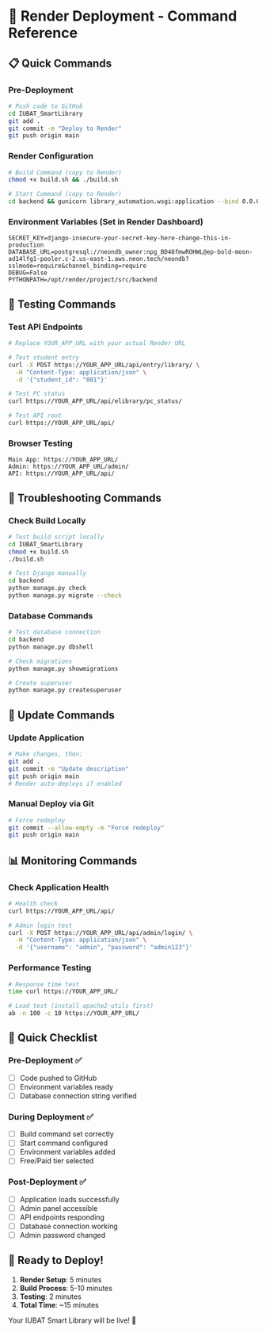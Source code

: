 # 🎯 Render Deployment - Command Reference

## 📋 Quick Commands

### Pre-Deployment
```bash
# Push code to GitHub
cd IUBAT_SmartLibrary
git add .
git commit -m "Deploy to Render"
git push origin main
```

### Render Configuration
```bash
# Build Command (copy to Render)
chmod +x build.sh && ./build.sh

# Start Command (copy to Render)
cd backend && gunicorn library_automation.wsgi:application --bind 0.0.0.0:$PORT
```

### Environment Variables (Set in Render Dashboard)
```
SECRET_KEY=django-insecure-your-secret-key-here-change-this-in-production
DATABASE_URL=postgresql://neondb_owner:npg_BD48fmwROHWL@ep-bold-moon-ad14lfg1-pooler.c-2.us-east-1.aws.neon.tech/neondb?sslmode=require&channel_binding=require
DEBUG=False
PYTHONPATH=/opt/render/project/src/backend
```

## 🧪 Testing Commands

### Test API Endpoints
```bash
# Replace YOUR_APP_URL with your actual Render URL

# Test student entry
curl -X POST https://YOUR_APP_URL/api/entry/library/ \
  -H "Content-Type: application/json" \
  -d '{"student_id": "001"}'

# Test PC status
curl https://YOUR_APP_URL/api/elibrary/pc_status/

# Test API root
curl https://YOUR_APP_URL/api/
```

### Browser Testing
```
Main App: https://YOUR_APP_URL/
Admin: https://YOUR_APP_URL/admin/
API: https://YOUR_APP_URL/api/
```

## 🔧 Troubleshooting Commands

### Check Build Locally
```bash
# Test build script locally
cd IUBAT_SmartLibrary
chmod +x build.sh
./build.sh

# Test Django manually
cd backend
python manage.py check
python manage.py migrate --check
```

### Database Commands
```bash
# Test database connection
cd backend
python manage.py dbshell

# Check migrations
python manage.py showmigrations

# Create superuser
python manage.py createsuperuser
```

## 🔄 Update Commands

### Update Application
```bash
# Make changes, then:
git add .
git commit -m "Update description"
git push origin main
# Render auto-deploys if enabled
```

### Manual Deploy via Git
```bash
# Force redeploy
git commit --allow-empty -m "Force redeploy"
git push origin main
```

## 📊 Monitoring Commands

### Check Application Health
```bash
# Health check
curl https://YOUR_APP_URL/api/

# Admin login test
curl -X POST https://YOUR_APP_URL/api/admin/login/ \
  -H "Content-Type: application/json" \
  -d '{"username": "admin", "password": "admin123"}'
```

### Performance Testing
```bash
# Response time test
time curl https://YOUR_APP_URL/

# Load test (install apache2-utils first)
ab -n 100 -c 10 https://YOUR_APP_URL/
```

## 🎯 Quick Checklist

### Pre-Deployment ✅
- [ ] Code pushed to GitHub
- [ ] Environment variables ready
- [ ] Database connection string verified

### During Deployment ✅
- [ ] Build command set correctly
- [ ] Start command configured
- [ ] Environment variables added
- [ ] Free/Paid tier selected

### Post-Deployment ✅
- [ ] Application loads successfully
- [ ] Admin panel accessible
- [ ] API endpoints responding
- [ ] Database connection working
- [ ] Admin password changed

## 🚀 Ready to Deploy!

1. **Render Setup**: 5 minutes
2. **Build Process**: 5-10 minutes  
3. **Testing**: 2 minutes
4. **Total Time**: ~15 minutes

Your IUBAT Smart Library will be live! 🎉
